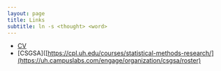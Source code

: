```yaml
---
layout: page
title: Links
subtitle: ln -s <thought> <word>
---
```


- [CV](https://github.com/vvzhukov/vvzhukov.github.io/blob/master/docs/VZ_CV.pdf)
- [CSGSA]([https://cpl.uh.edu/courses/statistical-methods-research/](https://uh.campuslabs.com/engage/organization/csgsa/roster)
